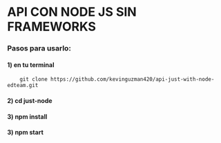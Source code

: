 # API CON NODE JS SIN FRAMEWORKS
### Pasos para usarlo:
#### 1) en tu terminal
        git clone https://github.com/kevinguzman420/api-just-with-node-edteam.git
#### 2) cd just-node
#### 3) npm install
#### 3) npm start
